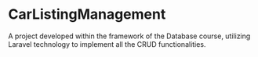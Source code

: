 # CarListingManagement
A project developed within the framework of the Database course, utilizing Laravel technology to implement all the CRUD functionalities.
